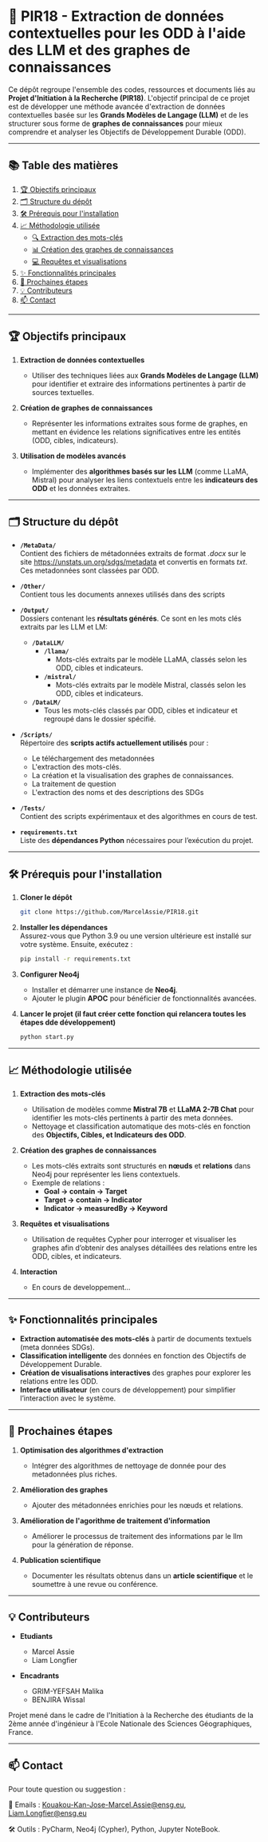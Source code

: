 # 🚀 **PIR18 - Extraction de données contextuelles pour les ODD à l'aide des LLM et des graphes de connaissances**  

Ce dépôt regroupe l'ensemble des codes, ressources et documents liés au **Projet d'Initiation à la Recherche (PIR18)**. L'objectif principal de ce projet est de développer une méthode avancée d'extraction de données contextuelles basée sur les **Grands Modèles de Langage (LLM)** et de les structurer sous forme de **graphes de connaissances** pour mieux comprendre et analyser les Objectifs de Développement Durable (ODD).  

---

## 📚 **Table des matières**

1. [🏆 Objectifs principaux](#-objectifs-principaux)  
2. [🗂️ Structure du dépôt](#️-structure-du-dépot)  
3. [🛠️ Prérequis pour l'installation](#️-prérequis-pour-linstallation)  
4. [📈 Méthodologie utilisée](#-méthodologie-utilisée)  
   - [🔍 Extraction des mots-clés](#-extraction-des-mots-clés)  
   - [📊 Création des graphes de connaissances](#-création-des-graphes-de-connaissances)  
   - [💻 Requêtes et visualisations](#-requêtes-et-visualisations)  
5. [✨ Fonctionnalités principales](#-fonctionnalités-principales)  
6. [🚀 Prochaines étapes](#-prochaines-étapes)  
7. [💡 Contributeurs](#-contributeurs)  
8. [📫 Contact](#-contact)  

---

## 🏆 **Objectifs principaux**  

1. **Extraction de données contextuelles**  
   - Utiliser des techniques liées aux **Grands Modèles de Langage (LLM)** pour identifier et extraire des informations pertinentes à partir de sources textuelles.  

2. **Création de graphes de connaissances**  
   - Représenter les informations extraites sous forme de graphes, en mettant en évidence les relations significatives entre les entités (ODD, cibles, indicateurs).  

3. **Utilisation de modèles avancés**  
   - Implémenter des **algorithmes basés sur les LLM** (comme LLaMA, Mistral) pour analyser les liens contextuels entre les **indicateurs des ODD** et les données extraites.  

---

## 🗂️ **Structure du dépôt**  


- **`/MetaData/`**  
  Contient des fichiers de métadonnées extraits de format _.docx_ sur le site https://unstats.un.org/sdgs/metadata et convertis en formats _txt_. Ces metadonnées sont classées par ODD.

- **`/Other/`**  
  Contient tous les documents annexes utilisés dans des scripts 

- **`/Output/`**  
  Dossiers contenant les **résultats générés**. Ce sont en les mots clés extraits par les LLM et LM: 

  - **`/DataLLM/`**
    - **`/llama/`**
        - Mots-clés extraits par le modèle LLaMA, classés selon les ODD, cibles et indicateurs.
    - **`/mistral/`**
        - Mots-clés extraits par le modèle Mistral, classés selon les ODD, cibles et indicateurs.
  - **`/DataLM/`**
    - Tous les mots-clés classés par ODD, cibles et indicateur et regroupé dans le dossier spécifié.  

- **`/Scripts/`**  
  Répertoire des **scripts actifs actuellement utilisés** pour :  
    - Le téléchargement des metadonnées
    - L'extraction des mots-clés.  
    - La création et la visualisation des graphes de connaissances.  
    - La traitement de question
    - L'extraction des noms et des descriptions des SDGs

- **`/Tests/`**  
  Contient des scripts expérimentaux et des algorithmes en cours de test.  

- **`requirements.txt`**  
  Liste des **dépendances Python** nécessaires pour l’exécution du projet.  

---

## 🛠️ **Prérequis pour l'installation**  

1. **Cloner le dépôt**  
   ```bash  
   git clone https://github.com/MarcelAssie/PIR18.git
   ```  

2. **Installer les dépendances**  
   Assurez-vous que Python 3.9 ou une version ultérieure est installé sur votre système. Ensuite, exécutez :  
   ```bash  
   pip install -r requirements.txt  
   ```  

3. **Configurer Neo4j**  
   - Installer et démarrer une instance de **Neo4j**.  
   - Ajouter le plugin **APOC** pour bénéficier de fonctionnalités avancées.  

4. **Lancer le projet (il faut créer cette fonction qui relancera toutes les étapes dde développement)**  
   ```bash  
   python start.py  
   ```
---

## 📈 **Méthodologie utilisée**  

1. **Extraction des mots-clés**  
   - Utilisation de modèles comme **Mistral 7B** et **LLaMA 2-7B Chat** pour identifier les mots-clés pertinents à partir des meta données.  
   - Nettoyage et classification automatique des mots-clés en fonction des **Objectifs, Cibles, et Indicateurs des ODD**.  

2. **Création des graphes de connaissances**  
   - Les mots-clés extraits sont structurés en **nœuds** et **relations** dans Neo4j pour représenter les liens contextuels.  
   - Exemple de relations :  
     - **Goal → contain → Target**  
     - **Target → contain → Indicator**  
     - **Indicator → measuredBy → Keyword**  

3. **Requêtes et visualisations**  
   - Utilisation de requêtes Cypher pour interroger et visualiser les graphes afin d’obtenir des analyses détaillées des relations entre les ODD, cibles, et indicateurs.
   
4. **Interaction**  
   - En cours de developpement...

---

## ✨ **Fonctionnalités principales**  

- **Extraction automatisée des mots-clés** à partir de documents textuels (meta données SDGs).  
- **Classification intelligente** des données en fonction des Objectifs de Développement Durable.  
- **Création de visualisations interactives** des graphes pour explorer les relations entre les ODD.  
- **Interface utilisateur** (en cours de développement) pour simplifier l’interaction avec le système.  

---

## 🚀 **Prochaines étapes**  

1. **Optimisation des algorithmes d'extraction**  
   - Intégrer des algorithmes de nettoyage de donnée pour des metadonnées plus riches.  

2. **Amélioration des graphes**  
   - Ajouter des métadonnées enrichies pour les nœuds et relations. 
   
3. **Amélioration de l'agorithme de traitement d'information**  
   - Améliorer le processus de traitement des informations par le llm pour la génération de réponse.  

4. **Publication scientifique**  
   - Documenter les résultats obtenus dans un **article scientifique** et le soumettre à une revue ou conférence.  

---

## 💡 **Contributeurs**

- **Etudiants**
  - Marcel Assie
  - Liam Longfier
  

- **Encadrants**
  - GRIM-YEFSAH Malika 
  - BENJIRA Wissal

Projet mené dans le cadre de l'Initiation à la Recherche des étudiants de la 2ème année d'ingénieur à l'Ecole Nationale des Sciences Géographiques, France.

---

## 📫 **Contact**  

Pour toute question ou suggestion :  

📧 Emails : Kouakou-Kan-Jose-Marcel.Assie@ensg.eu, Liam.Longfier@ensg.eu

🛠️ Outils : PyCharm, Neo4j (Cypher), Python, Jupyter NoteBook.  

